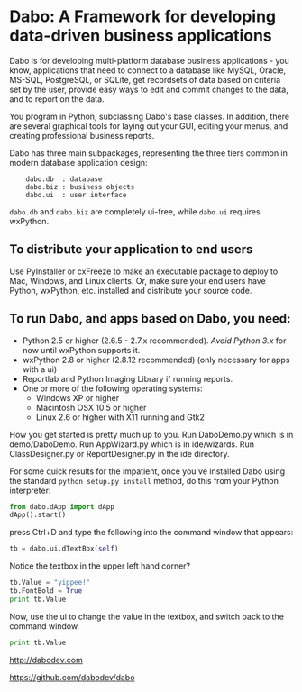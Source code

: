 Dabo: A Framework for developing data-driven business applications
==================================================================

Dabo is for developing multi-platform database business applications - you know, applications that need to connect to a database like MySQL, Oracle, MS-SQL, PostgreSQL, or SQLite, get recordsets of data based on criteria set by the user, provide easy ways to edit and commit changes to the data, and to report on the data.

You program in Python, subclassing Dabo's base classes. In addition, there are several graphical tools for laying out your GUI, editing your menus, and creating professional business reports. 

Dabo has three main subpackages, representing the three tiers common in modern database application design:
```
	dabo.db  : database
	dabo.biz : business objects
	dabo.ui  : user interface
```
```dabo.db``` and ```dabo.biz``` are completely ui-free, while ```dabo.ui``` requires wxPython.

To distribute your application to end users
-------------------------------------------
Use PyInstaller or cxFreeze to make an executable package to deploy to Mac, Windows, and Linux clients. Or, make sure your end users have Python, wxPython, etc. installed and distribute your source code.

To run Dabo, and apps based on Dabo, you need:
----------------------------------------------
 * Python 2.5 or higher (2.6.5 - 2.7.x recommended). *Avoid Python 3.x* for now until wxPython supports it.
 * wxPython 2.8 or higher (2.8.12 recommended) (only necessary for apps with a ui)
 * Reportlab and Python Imaging Library if running reports.
 * One or more of the following operating systems:
   * Windows XP or higher
   * Macintosh OSX 10.5 or higher
   * Linux 2.6 or higher with X11 running and Gtk2

How you get started is pretty much up to you. Run DaboDemo.py which is in demo/DaboDemo. Run AppWizard.py which is in ide/wizards. Run ClassDesigner.py or ReportDesigner.py in the ide directory.

For some quick results for the impatient, once you've installed Dabo using the standard ```python setup.py install``` method, do this from your Python interpreter:

```python
from dabo.dApp import dApp
dApp().start()
```

press Ctrl+D and type the following into the command window that appears:

```python
tb = dabo.ui.dTextBox(self)
```

Notice the textbox in the upper left hand corner?
```python
tb.Value = "yippee!"
tb.FontBold = True
print tb.Value
```

Now, use the ui to change the value in the textbox, and switch back to
the command window.
```python
print tb.Value
```

http://dabodev.com

https://github.com/dabodev/dabo

